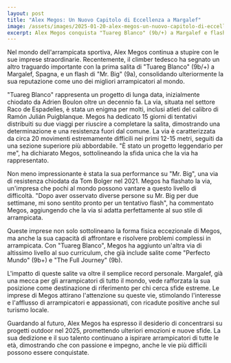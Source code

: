 ```yaml
---
layout: post
title: "Alex Megos: Un Nuovo Capitolo di Eccellenza a Margalef"
image: /assets/images/2025-01-20-alex-megos-un-nuovo-capitolo-di-eccellenza-a-margalef.jpeg
excerpt: Alex Megos conquista "Tuareg Blanco" (9b/+) a Margalef e flasha "Mr. Big" (9a), consolidando la sua posizione tra i migliori arrampicatori al mondo.
---
```

Nel mondo dell'arrampicata sportiva, Alex Megos continua a stupire con le sue imprese straordinarie. Recentemente, il climber tedesco ha segnato un altro traguardo importante con la prima salita di "Tuareg Blanco" (9b/+) a Margalef, Spagna, e un flash di "Mr. Big" (9a), consolidando ulteriormente la sua reputazione come uno dei migliori arrampicatori al mondo.

"Tuareg Blanco" rappresenta un progetto di lunga data, inizialmente chiodato da Adrien Boulon oltre un decennio fa. La via, situata nel settore Raco de Espadelles, è stata un enigma per molti, inclusi atleti del calibro di Ramón Julián Puigblanque. Megos ha dedicato 15 giorni di tentativi distribuiti su due viaggi per riuscire a completare la salita, dimostrando una determinazione e una resistenza fuori dal comune. La via è caratterizzata da circa 20 movimenti estremamente difficili nei primi 12-15 metri, seguiti da una sezione superiore più abbordabile. "È stato un progetto leggendario per me", ha dichiarato Megos, sottolineando la sfida unica che la via ha rappresentato.

Non meno impressionante è stata la sua performance su "Mr. Big", una via di resistenza chiodata da Tom Bolger nel 2021. Megos ha flashato la via, un'impresa che pochi al mondo possono vantare a questo livello di difficoltà. "Dopo aver osservato diverse persone su Mr. Big per due settimane, mi sono sentito pronto per un tentativo flash", ha commentato Megos, aggiungendo che la via si adatta perfettamente al suo stile di arrampicata.

Queste imprese non solo sottolineano la forma fisica eccezionale di Megos, ma anche la sua capacità di affrontare e risolvere problemi complessi in arrampicata. Con "Tuareg Blanco", Megos ha aggiunto un'altra via di altissimo livello al suo curriculum, che già include salite come "Perfecto Mundo" (9b+) e "The Full Journey" (9b).

L'impatto di queste salite va oltre il semplice record personale. Margalef, già una mecca per gli arrampicatori di tutto il mondo, vede rafforzata la sua posizione come destinazione di riferimento per chi cerca sfide estreme. Le imprese di Megos attirano l'attenzione su queste vie, stimolando l'interesse e l'afflusso di arrampicatori e appassionati, con ricadute positive anche sul turismo locale.

Guardando al futuro, Alex Megos ha espresso il desiderio di concentrarsi su progetti outdoor nel 2025, promettendo ulteriori emozioni e nuove sfide. La sua dedizione e il suo talento continuano a ispirare arrampicatori di tutte le età, dimostrando che con passione e impegno, anche le vie più difficili possono essere conquistate.